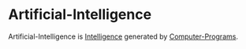 # Artificial-Intelligence

Artificial-Intelligence is [Intelligence](600129.md) generated by [Computer-Programs](250000005.md).
